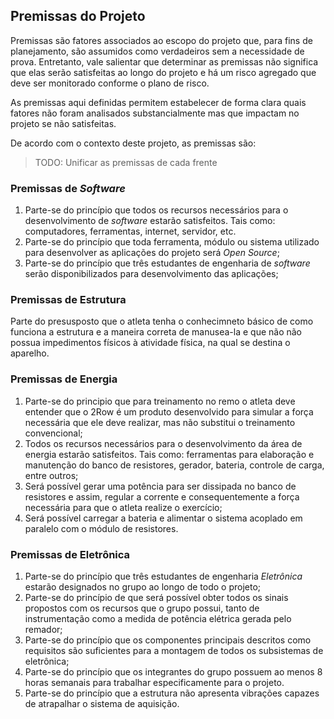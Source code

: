 ## Premissas do Projeto

Premissas são fatores associados ao escopo do projeto que, para fins de planejamento, são assumidos como verdadeiros sem a necessidade de prova. Entretanto, vale salientar que determinar as premissas não significa que elas serão satisfeitas ao longo do projeto e há um risco agregado que deve ser monitorado conforme o plano de risco.

As premissas aqui definidas permitem estabelecer de forma clara quais fatores não foram analisados substancialmente mas que impactam no projeto se não satisfeitas.

De acordo com o contexto deste projeto, as premissas são:

> TODO: Unificar as premissas de cada frente

### Premissas de _Software_

1. Parte-se do princípio que todos os recursos necessários para o desenvolvimento de _software_ estarão satisfeitos. Tais como: computadores, ferramentas, internet, servidor, etc.
1. Parte-se do princípio que toda ferramenta, módulo ou sistema utilizado para desenvolver as aplicações do projeto será _Open Source_;
1. Parte-se do princípio que três estudantes de engenharia de _software_ serão disponibilizados para desenvolvimento das aplicações;

### Premissas de Estrutura

Parte do presusposto que o atleta tenha o conhecimneto básico de como funciona a estrutura e a maneira correta de manusea-la e que não não possua impedimentos físicos à atividade física, na qual se destina o aparelho.

### Premissas de Energia

1. Parte-se do principio que para treinamento no remo o atleta deve entender que o 2Row é um produto desenvolvido para simular a força necessária que ele deve realizar, mas não substitui o treinamento convencional;
2.  Todos os recursos necessários para o desenvolvimento da área de energia estarão satisfeitos. Tais como: ferramentas para elaboração e manutenção do banco de resistores, gerador, bateria, controle de carga, entre outros;
3. Será possível gerar uma potência para ser dissipada no banco de resistores e assim, regular a corrente e consequentemente a força necessária para que o atleta realize o exercício;
4. Será possível carregar a bateria e alimentar o sistema acoplado em paralelo com o módulo de resistores.

### Premissas de Eletrônica

1. Parte-se do princípio que três estudantes de engenharia _Eletrônica_ estarão designados no grupo ao longo de todo o projeto;
2. Parte-se do princípio de que será possível obter todos os sinais propostos com os recursos que o grupo possui, tanto de instrumentação como a medida de potência elétrica gerada pelo remador;
3. Parte-se do princípio que os componentes principais descritos como requisitos são suficientes para a montagem de todos os subsistemas de eletrônica;
4. Parte-se do princípio que os integrantes do grupo possuem ao menos 8 horas semanais para trabalhar especificamente para o projeto.
5. Parte-se do princípio que a estrutura não apresenta vibrações capazes de atrapalhar o sistema de aquisição.
